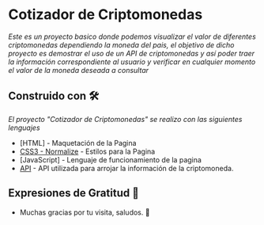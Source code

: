 # Cotizador de Criptomonedas

_Este es un proyecto basico donde podemos visualizar el valor de diferentes criptomonedas dependiendo la moneda del pais, el objetivo de dicho proyecto es demostrar el uso de un API de criptomonedas y así poder traer la información correspondiente al usuario y verificar en cualquier momento el valor de la moneda deseada a consultar_

## Construido con 🛠️

_El proyecto "Cotizador de Criptomonedas" se realizo con las siguientes lenguajes_

* [HTML] - Maquetación de la Pagina
* [CSS3 - Normalize](https://necolas.github.io/normalize.css/) - Estilos para la Pagina
* [JavaScript] - Lenguaje de funcionamiento de la pagina
* [API](https://min-api.cryptocompare.com/documentation/websockets) - API utilizada para arrojar la información de la criptomoneda.

## Expresiones de Gratitud 🎁

* Muchas gracias por tu visita, saludos. 📢